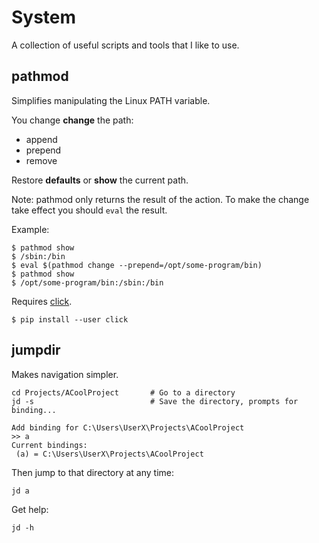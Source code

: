 # System
A collection of useful scripts and tools that I like to use.

## pathmod
Simplifies manipulating the Linux PATH variable.

You change **change** the path:
 - append
 - prepend
 - remove

Restore **defaults** or **show** the current path.

Note: pathmod only returns the result of the action. To make the change take effect you should `eval` the result.

Example:
```
$ pathmod show
$ /sbin:/bin
$ eval $(pathmod change --prepend=/opt/some-program/bin)
$ pathmod show
$ /opt/some-program/bin:/sbin:/bin
```

Requires [click](http://click.pocoo.org/5/).
```
$ pip install --user click
```

## jumpdir
Makes navigation simpler.

```
cd Projects/ACoolProject       # Go to a directory
jd -s                          # Save the directory, prompts for binding...

Add binding for C:\Users\UserX\Projects\ACoolProject
>> a
Current bindings:
 (a) = C:\Users\UserX\Projects\ACoolProject

```

Then jump to that directory at any time:
```
jd a
```

Get help:
```
jd -h
```